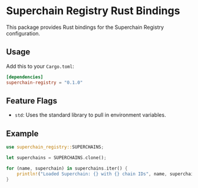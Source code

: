 # Superchain Registry Rust Bindings

This package provides Rust bindings for the Superchain Registry configuration.

## Usage

Add this to your `Cargo.toml`:

```toml
[dependencies]
superchain-registry = "0.1.0"
```

## Feature Flags

- `std`: Uses the standard library to pull in environment variables.

## Example

```rust
use superchain_registry::SUPERCHAINS;

let superchains = SUPERCHAINS.clone();

for (name, superchain) in superchains.iter() {
    println!("Loaded Superchain: {} with {} chain IDs", name, superchain.chain_ids.len());
}
```

